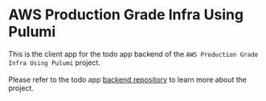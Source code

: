 # AWS Production Grade Infra Using Pulumi

This is the client app for the todo app backend of the `AWS Production Grade Infra Using Pulumi` project. <br> <br>
Please refer to the todo app [backend repository](https://github.com/Mahboob-A/sys-design-scalable-aws-env-backend) to learn more about the project. 
